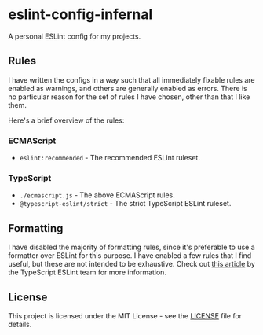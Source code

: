# eslint-config-infernal

A personal ESLint config for my projects.

## Rules

I have written the configs in a way such that all immediately fixable rules are enabled as warnings, and others are generally enabled as errors. There is no particular reason for the set of rules I have chosen, other than that I like them.

Here's a brief overview of the rules:

### ECMAScript

- `eslint:recommended` - The recommended ESLint ruleset.

### TypeScript

- `./ecmascript.js` - The above ECMAScript rules.
- `@typescript-eslint/strict` - The strict TypeScript ESLint ruleset.

## Formatting

I have disabled the majority of formatting rules, since it's preferable to use a formatter over ESLint for this purpose. I have enabled a few rules that I find useful, but these are not intended to be exhaustive. Check out [this article](https://typescript-eslint.io/linting/troubleshooting/formatting) by the TypeScript ESLint team for more information.

## License

This project is licensed under the MIT License - see the [LICENSE](LICENSE) file for details.
